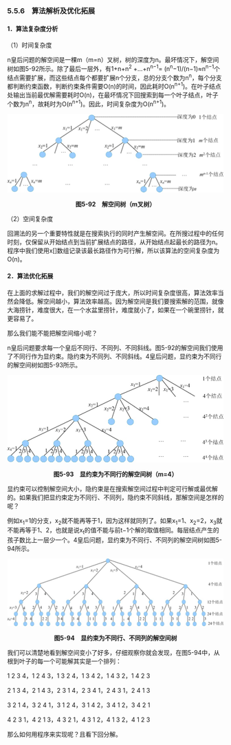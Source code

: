 ### 5.5.6　算法解析及优化拓展

#### 1．算法复杂度分析

（1）时间复杂度

n皇后问题的解空间是一棵m（m=n）叉树，树的深度为n。最坏情况下，解空间树如图5-92所示。除了最后一层外，有1+n+n<sup class="my_markdown">2</sup> +…+n<sup class="my_markdown">n</sup><sup>−1</sup>= (n<sup class="my_markdown">n</sup>−1)/(n−1)≈n<sup class="my_markdown">n</sup><sup>−1</sup>个结点需要扩展，而这些结点每个都要扩展n个分支，总的分支个数为n<sup class="my_markdown">n</sup>，每个分支都判断约束函数，判断约束条件需要O(n)的时间，因此耗时O(n<sup class="my_markdown">n</sup><sup>+1</sup>)。在叶子结点处输出当前最优解需要耗时O(n)，在最坏情况下回搜索到每一个叶子结点，叶子个数为n<sup class="my_markdown">n</sup>，故耗时为O(n<sup class="my_markdown">n</sup><sup>+1</sup>)。因此，时间复杂度为O(n<sup class="my_markdown">n</sup><sup>+1</sup>)。

![641.jpg](../images/641.jpg)
<center class="my_markdown"><b class="my_markdown">图5-92　解空间树（m叉树）</b></center>

（2）空间复杂度

回溯法的另一个重要特性就是在搜索执行的同时产生解空间。在所搜过程中的任何时刻，仅保留从开始结点到当前扩展结点的路径，从开始结点起最长的路径为n。程序中我们使用x[]数组记录该最长路径作为可行解，所以该算法的空间复杂度为O(n)。

#### 2．算法优化拓展

在上面的求解过程中，我们的解空间过于庞大，所以时间复杂度很高，算法效率当然会降低。解空间越小，算法效率越高。因为解空间是我们要搜索解的范围，就像大海捞针，难度很大，在一个水盆里捞针，难度就小了，如果在一个碗里捞针，就更容易了。

那么我们能不能把解空间缩小呢？

n皇后问题要求每一个皇后不同行、不同列、不同斜线。图5-92的解空间我们使用了不同行作为显约束。隐约束为不同列、不同斜线。4皇后问题，显约束为不同行的解空间树如图5-93所示。

![642.jpg](../images/642.jpg)
<center class="my_markdown"><b class="my_markdown">图5-93　显约束为不同行的解空间树（m=4）</b></center>

显约束可以控制解空间大小，隐约束是在搜索解空间过程中判定可行解或最优解的。如果我们把显约束定为不同行、不同列，隐约束不同斜线，那解空间是怎样的呢？

例如x<sub class="my_markdown">1</sub>=1的分支，x<sub>2</sub>就不能再等于1，因为这样就同列了。如果x<sub class="my_markdown">1</sub>=1、x<sub>2</sub>=2，x<sub>3</sub>就不能再等于1、2，也就是说x<sub class="my_markdown">t</sub>的值不能与前t−1个解的取值相同。每层结点产生的孩子数比上一层少一个。4皇后问题，显约束为不同行、不同列的解空间树如图5-94所示。

![643.jpg](../images/643.jpg)
<center class="my_markdown"><b class="my_markdown">图5-94　显约束为不同行、不同列的解空间树</b></center>

我们可以清楚地看到解空间变小了好多，仔细观察你就会发现，在图5-94中，从根到叶子的每一个可能解其实是一个排列：

1 2 3 4，1 2 4 3，1 3 2 4，1 3 4 2，1 4 3 2，1 4 2 3

2 1 3 4，2 1 4 3，2 3 1 4，2 3 4 1，2 4 3 1，2 4 1 3

3 2 1 4，3 2 4 1，3 1 2 4，3 1 4 2，3 4 1 2，3 4 2 1

4 2 3 1，4 2 1 3，4 3 2 1，4 3 1 2，4 1 3 2，4 1 2 3

那么如何用程序来实现呢？且看下回分解。


